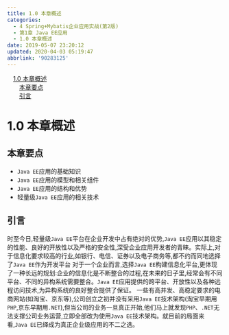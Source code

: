 ```yaml
---
title: 1.0 本章概述
categories: 
  - 4 Spring+Mybatis企业应用实战(第2版)
  - 第1章 Java EE应用
  - 1.0 本章概述
date: 2019-05-07 23:20:12
updated: 2020-04-03 05:19:47
abbrlink: '90283125'
---
```

<div id='my_toc'><a href="/JavaReadingNotes/90283125/#1-0-本章概述" class="header_1">1.0 本章概述</a>&nbsp;<br><a href="/JavaReadingNotes/90283125/#本章要点" class="header_2">本章要点</a>&nbsp;<br><a href="/JavaReadingNotes/90283125/#引言" class="header_2">引言</a>&nbsp;<br></div>
<style>.header_1{margin-left: 1em;}.header_2{margin-left: 2em;}.header_3{margin-left: 3em;}.header_4{margin-left: 4em;}.header_5{margin-left: 5em;}.header_6{margin-left: 6em;}</style>
<!--more-->
<script>if (navigator.platform.search('arm')==-1){document.getElementById('my_toc').style.display = 'none';}var e,p = document.getElementsByTagName('p');while (p.length>0) {e = p[0];e.parentElement.removeChild(e);}</script>

<!--end-->
# 1.0 本章概述
## 本章要点
- `Java EE`应用的基础知识
- `Java EE`应用的模型和相关组件
- `Java EE`应用的结构和优势
- 轻量级`Java EE`应用的相关技术

## 引言
时至今日,轻量级`Java EE`平台在企业开发中占有绝对的优势,`Java EE`应用以其稳定的性能、良好的开放性以及严格的安全性,深受企业应用开发者的青睐。实际上,对于信息化要求较高的行业,如银行、电信、证券以及电子商务等,都不约而同地选择了`Java EE`作为开发平台
对于一个企业而言,选择`Java EE`构建信息化平台,更体现了一种长远的规划:企业的信息化是不断整合的过程,在未来的日子里,经常会有不同平台、不同的异构系统需要整合。`Java EE`应用提供的跨平台、开放性以及各种远程访问技术,为异构系统的良好整合提供了保证。
一些有高并发、高稳定要求的电商网站(如淘宝、京东等),公司创立之初并没有采用`Java EE`技术架构(淘宝早期用`PHP`,京东早期用`.NET`),但当公司的业务一旦真正开始,他们马上就发现`PHP`、`.NET`无法支撑公司业务运营,立即全部改为使用`Java EE`技术架构。就目前的局面来看,`Java EE`已绎成为真正企业级应用的不二之选。
